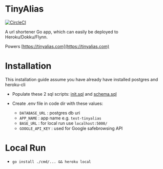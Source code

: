 
# TinyAlias

[![CircleCI](https://circleci.com/gh/zirius/tinyalias.svg?style=svg)](https://circleci.com/gh/zirius/tinyalias)

A url shortener Go app, which can easily be deployed to Heroku/Dokku/Flynn.

Powers [https://tinyalias.com](https://tinyalias.com)

# Installation

This installation guide assume you have already have installed postgres and heroku-cli

* Populate these 2 sql scripts: [init.sql](https://github.com/zirius/tinyalias/blob/master/sql/init.sql) and [schema.sql](https://github.com/bgentry/que-go/blob/master/schema.sql)

* Create .env file in code dir with these values:
  * `DATABASE_URL` : postgres db uri
  * `APP_NAME` : app name e.g. `test-tinyalias`
  * `BASE_URL` : for local run use `localhost:5000/`
  * `GOOGLE_API_KEY` : used for Google safebrowsing API

# Local Run

* ```go install ./cmd/... && heroku local```



